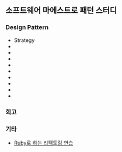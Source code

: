 ## 소프트웨어 마에스트로 패턴 스터디 ##

### Design Pattern ###
- Strategy
-
-
-
-
-
-
-
-
-

### 회고 ###

### 기타 ###
- [Ruby로 하는 리팩토링 연습](https://github.com/flowkater/RefactoringRuby)